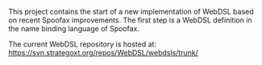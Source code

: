 This project contains the start of a new implementation of WebDSL based on recent Spoofax improvements. The first step is a WebDSL definition in the name binding language of Spoofax.

The current WebDSL repository is hosted at: https://svn.strategoxt.org/repos/WebDSL/webdsls/trunk/